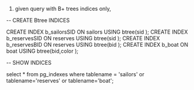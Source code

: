 1) given query with B+ trees indices only,

-- CREATE Btree INDICES

CREATE INDEX b_sailorsSID ON sailors USING btree(sid );
CREATE INDEX b_reservesSID ON reserves  USING btree(sid );
CREATE INDEX b_reservesBID ON reserves  USING btree(bid );
CREATE INDEX b_boat ON boat USING btree(bid,color );

-- SHOW INDICES

select *
from pg_indexes
where tablename = 'sailors' or tablename='reserves' or tablename='boat';
